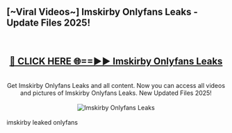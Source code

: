 <h2>[~Viral Videos~] Imskirby Onlyfans Leaks - Update Files 2025!</h2>
<br>
<div align="center">
<h2><a href="https://betterlinks.top/A2PfLJ" rel="nofollow">🔴 CLICK HERE 🌐==►► Imskirby Onlyfans Leaks</a></h2>
<br>
Get Imskirby Onlyfans Leaks and all content. Now you can access all videos and pictures of Imskirby Onlyfans Leaks. New Updated Files 2025!
<br>
<br>
<a href="https://betterlinks.top/A2PfLJ" rel="nofollow" data-target="animated-image.originalLink"><img src="https://i.ibb.co.com/WyWwxjT/player-gif2.gif" alt="Imskirby Onlyfans Leaks" style="max-width: 100%; display: inline-block;" data-target="animated-image.originalImage"></a>
</div>
<br>
imskirby leaked onlyfans